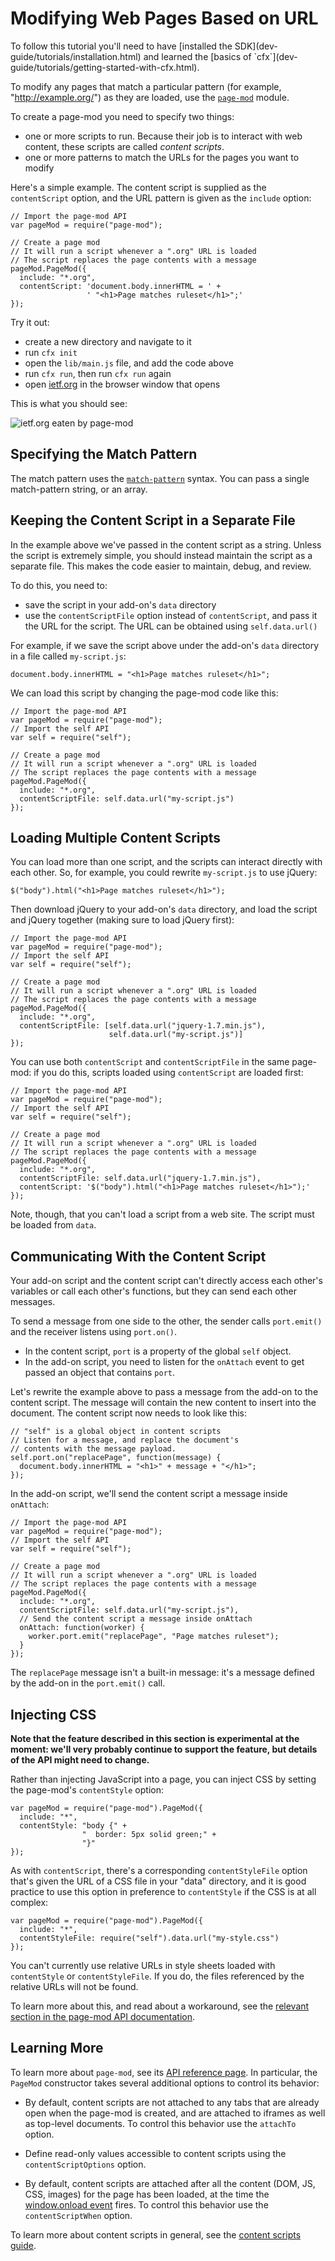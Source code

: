 <!-- This Source Code Form is subject to the terms of the Mozilla Public
   - License, v. 2.0. If a copy of the MPL was not distributed with this
   - file, You can obtain one at http://mozilla.org/MPL/2.0/. -->

# Modifying Web Pages Based on URL #

<span class="aside">
To follow this tutorial you'll need to have
[installed the SDK](dev-guide/tutorials/installation.html)
and learned the
[basics of `cfx`](dev-guide/tutorials/getting-started-with-cfx.html).
</span>

To modify any pages that match a particular pattern
(for example, "http://example.org/") as they are loaded, use the
[`page-mod`](modules/page-mod.html) module.

To create a page-mod you need to specify two things:

* one or more scripts to run. Because their job is to interact with web
content, these scripts are called *content scripts*.
* one or more patterns to match the URLs for the pages you want to modify

Here's a simple example. The content script is supplied as the `contentScript`
option, and the URL pattern is given as the `include` option:

    // Import the page-mod API
    var pageMod = require("page-mod");

    // Create a page mod
    // It will run a script whenever a ".org" URL is loaded
    // The script replaces the page contents with a message
    pageMod.PageMod({
      include: "*.org",
      contentScript: 'document.body.innerHTML = ' +
                     ' "<h1>Page matches ruleset</h1>";'
    });

Try it out:

* create a new directory and navigate to it
* run `cfx init`
* open the `lib/main.js` file, and add the code above
* run `cfx run`, then run `cfx run` again
* open [ietf.org](http://www.ietf.org) in the browser window that opens

This is what you should see:

<img  class="image-center" src="static-files/media/screenshots/pagemod-ietf.png"
alt="ietf.org eaten by page-mod" />

## Specifying the Match Pattern ##

The match pattern uses the
[`match-pattern`](modules/match-pattern/core.html)
syntax. You can pass a single match-pattern string, or an array.

## Keeping the Content Script in a Separate File ##

In the example above we've passed in the content script as a string. Unless
the script is extremely simple, you should instead maintain the script as a
separate file. This makes the code easier to maintain, debug, and review.

To do this, you need to:

* save the script in your add-on's `data` directory
* use the `contentScriptFile` option instead of `contentScript`, and pass
it the URL for the script. The URL can be obtained using `self.data.url()`

For example, if we save the script above under the add-on's `data` directory
in a file called `my-script.js`:

    document.body.innerHTML = "<h1>Page matches ruleset</h1>";

We can load this script by changing the page-mod code like this:

    // Import the page-mod API
    var pageMod = require("page-mod");
    // Import the self API
    var self = require("self");

    // Create a page mod
    // It will run a script whenever a ".org" URL is loaded
    // The script replaces the page contents with a message
    pageMod.PageMod({
      include: "*.org",
      contentScriptFile: self.data.url("my-script.js")
    });

## Loading Multiple Content Scripts ##

You can load more than one script, and the scripts can interact
directly with each other. So, for example, you could rewrite
`my-script.js` to use jQuery:

    $("body").html("<h1>Page matches ruleset</h1>");

Then download jQuery to your add-on's `data` directory, and
load the script and jQuery together (making sure to load jQuery
first):

    // Import the page-mod API
    var pageMod = require("page-mod");
    // Import the self API
    var self = require("self");

    // Create a page mod
    // It will run a script whenever a ".org" URL is loaded
    // The script replaces the page contents with a message
    pageMod.PageMod({
      include: "*.org",
      contentScriptFile: [self.data.url("jquery-1.7.min.js"),
                          self.data.url("my-script.js")]
    });

You can use both `contentScript` and `contentScriptFile`
in the same page-mod: if you do this, scripts loaded using
`contentScript` are loaded first:

    // Import the page-mod API
    var pageMod = require("page-mod");
    // Import the self API
    var self = require("self");

    // Create a page mod
    // It will run a script whenever a ".org" URL is loaded
    // The script replaces the page contents with a message
    pageMod.PageMod({
      include: "*.org",
      contentScriptFile: self.data.url("jquery-1.7.min.js"),
      contentScript: '$("body").html("<h1>Page matches ruleset</h1>");'
    });

Note, though, that you can't load a script from a web site. The script
must be loaded from `data`.

## Communicating With the Content Script ##

Your add-on script and the content script can't directly
access each other's variables or call each other's functions, but they
can send each other messages.

To send a
message from one side to the other, the sender calls `port.emit()` and
the receiver listens using `port.on()`.

* In the content script, `port` is a property of the global `self` object.
* In the add-on script, you need to listen for the `onAttach` event to get
passed an object that contains `port`.

Let's rewrite the example above to pass a message from the add-on to
the content script. The message will contain the new content to insert into
the document. The content script now needs to look like this:

    // "self" is a global object in content scripts
    // Listen for a message, and replace the document's
    // contents with the message payload.
    self.port.on("replacePage", function(message) {
      document.body.innerHTML = "<h1>" + message + "</h1>";
    });

In the add-on script, we'll send the content script a message inside `onAttach`:

    // Import the page-mod API
    var pageMod = require("page-mod");
    // Import the self API
    var self = require("self");

    // Create a page mod
    // It will run a script whenever a ".org" URL is loaded
    // The script replaces the page contents with a message
    pageMod.PageMod({
      include: "*.org",
      contentScriptFile: self.data.url("my-script.js"),
      // Send the content script a message inside onAttach
      onAttach: function(worker) {
        worker.port.emit("replacePage", "Page matches ruleset");
      }
    });

The `replacePage` message isn't a built-in message: it's a message defined by
the add-on in the `port.emit()` call.

<div class="experimental">

## Injecting CSS ##

**Note that the feature described in this section is experimental
at the moment: we'll very probably continue to support the feature,
but details of the API might need to change.**

Rather than injecting JavaScript into a page, you can inject CSS by
setting the page-mod's `contentStyle` option:

    var pageMod = require("page-mod").PageMod({
      include: "*",
      contentStyle: "body {" +
                    "  border: 5px solid green;" +
                    "}"
    });

As with `contentScript`, there's a corresponding `contentStyleFile` option
that's given the URL of a CSS file in your "data" directory, and it is
good practice to use this option in preference to `contentStyle` if the
CSS is at all complex:

    var pageMod = require("page-mod").PageMod({
      include: "*",
      contentStyleFile: require("self").data.url("my-style.css")
    });

You can't currently use relative URLs in style sheets loaded with
`contentStyle` or `contentStyleFile`. If you do, the files referenced
by the relative URLs will not be found.

To learn more about this, and read about a workaround, see the
[relevant section in the page-mod API documentation](modules/page-mod.html#Working_with_Relative_URLs_in_CSS_Rules).

</div>

## Learning More ##

To learn more about `page-mod`, see its
[API reference page](modules/page-mod.html).
In particular, the `PageMod` constructor takes several additional options
to control its behavior:

* By default, content scripts are not attached to any tabs that are
already open when the page-mod is created, and are attached to iframes
as well as top-level documents. To control this behavior use the `attachTo`
option.

* Define read-only values accessible to content scripts using the
`contentScriptOptions` option.

* By default, content scripts are attached after all the content
   (DOM, JS, CSS, images) for the page has been loaded, at the time the
   [window.onload event](https://developer.mozilla.org/en/DOM/window.onload)
   fires. To control this behavior use the `contentScriptWhen` option.

To learn more about content scripts in general, see the
[content scripts guide](dev-guide/guides/content-scripts/index.html).
